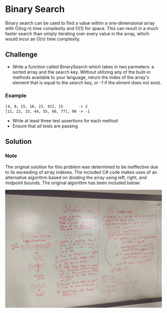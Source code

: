# Binary Search

Binary search can be used to find a value within a one-dimensional array with 
O(log n) time complexity and O(1) for space. This can result in a much faster
search than simply iterating over every value in the array, which would
incur an O(n) time complexity.

## Challenge

* Write a function called BinarySearch which takes in two parmeters: a sorted
array and the search key. Without utilizing any of the built-in methods
available to your language, return the index of the array's element that is
equal to the search key, or -1 if the elment does not exist.

### Example
    [4, 8, 15, 16, 23, 42], 15       -> 2
    [11, 22, 33, 44, 55, 66, 77], 90 -> -1

* Write at least three test assertions for each method
* Ensure that all tests are passing

## Solution

### Note

The original solution for this problem was determined to be ineffective
due to its exceeding of array indexes. The included C# code makes uses of
an alternative algorithm based on dividing the array using left, right, and
midpoint bounds. The original algorithm has been included below:

![Solution Whiteboard Photo](/assets/BinarySearch.jpg)
